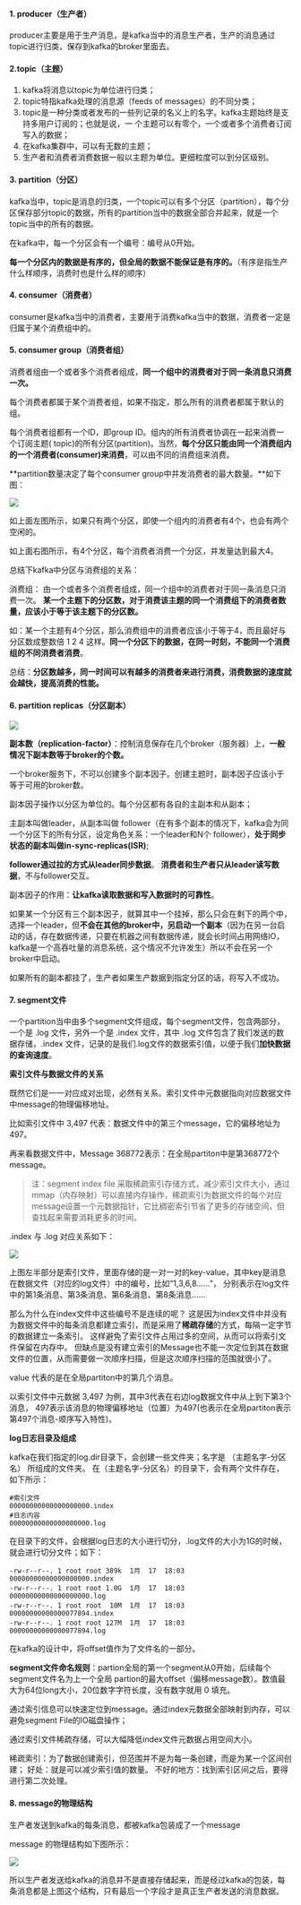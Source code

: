 #### 1. producer（生产者）

producer主要是用于生产消息，是kafka当中的消息生产者，生产的消息通过topic进行归类，保存到kafka的broker里面去。



#### 2.topic（主题）

1. kafka将消息以topic为单位进行归类；
2. topic特指kafka处理的消息源（feeds of messages）的不同分类；
3. topic是一种分类或者发布的一些列记录的名义上的名字。kafka主题始终是支持多用户订阅的；也就是说，一 个主题可以有零个，一个或者多个消费者订阅写入的数据；
4. 在kafka集群中，可以有无数的主题；
5. 生产者和消费者消费数据一般以主题为单位。更细粒度可以到分区级别。



#### 3. partition（分区）

kafka当中，topic是消息的归类，一个topic可以有多个分区（partition），每个分区保存部分topic的数据，所有的partition当中的数据全部合并起来，就是一个topic当中的所有的数据。

在kafka中，每一个分区会有一个编号：编号从0开始。

**每一个分区内的数据是有序的，但全局的数据不能保证是有序的。**（有序是指生产什么样顺序，消费时也是什么样的顺序）



#### 4. consumer（消费者）

consumer是kafka当中的消费者，主要用于消费kafka当中的数据，消费者一定是归属于某个消费组中的。



#### 5. consumer group（消费者组）

消费者组由一个或者多个消费者组成，**同一个组中的消费者对于同一条消息只消费一次。**

每个消费者都属于某个消费者组，如果不指定，那么所有的消费者都属于默认的组。

每个消费者组都有一个ID，即group ID。组内的所有消费者协调在一起来消费一个订阅主题( topic)的所有分区(partition)。当然，**每个分区只能由同一个消费组内的一个消费者(consumer)来消费**，可以由不同的消费组来消费。



**partition数量决定了每个consumer group中并发消费者的最大数量。**如下图：

![](https://pcc.huitogo.club/kafka1.png)



如上面左图所示，如果只有两个分区，即使一个组内的消费者有4个，也会有两个空闲的。

如上面右图所示，有4个分区，每个消费者消费一个分区，并发量达到最大4。



总结下kafka中分区与消费组的关系：

消费组： 由一个或者多个消费者组成，同一个组中的消费者对于同一条消息只消费一次。 **某一个主题下的分区数，对于消费该主题的同一个消费组下的消费者数量，应该小于等于该主题下的分区数。**



如：某一个主题有4个分区，那么消费组中的消费者应该小于等于4，而且最好与分区数成整数倍 1 2 4 这样。**同一个分区下的数据，在同一时刻，不能同一个消费组的不同消费者消费**。



总结：**分区数越多，同一时间可以有越多的消费者来进行消费，消费数据的速度就会越快，提高消费的性能。**



#### 6. partition replicas（分区副本）

![](https://pcc.huitogo.club/kafka2.png)



**副本数（replication-factor）**：控制消息保存在几个broker（服务器）上，**一般情况下副本数等于broker的个数。**

一个broker服务下，不可以创建多个副本因子。创建主题时，副本因子应该小于等于可用的broker数。

副本因子操作以分区为单位的。每个分区都有各自的主副本和从副本；

主副本叫做leader，从副本叫做 follower（在有多个副本的情况下，kafka会为同一个分区下的所有分区，设定角色关系：一个leader和N个 follower），**处于同步状态的副本叫做in-sync-replicas(ISR)**;

**follower通过拉的方式从leader同步数据**。 **消费者和生产者只从leader读写数据**，不与follower交互。



副本因子的作用：**让kafka读取数据和写入数据时的可靠性**。

如果某一个分区有三个副本因子，就算其中一个挂掉，那么只会在剩下的两个中，选择一个leader，但**不会在其他的broker中，另启动一个副本**（因为在另一台启动的话，存在数据传递，只要在机器之间有数据传递，就会长时间占用网络IO，kafka是一个高吞吐量的消息系统，这个情况不允许发生）所以不会在另一个broker中启动。

如果所有的副本都挂了，生产者如果生产数据到指定分区的话，将写入不成功。



#### 7. segment文件

一个partition当中由多个segment文件组成，每个segment文件，包含两部分，一个是 .log 文件，另外一个是 .index 文件，其中 .log 文件包含了我们发送的数据存储，.index 文件，记录的是我们.log文件的数据索引值，以便于我们**加快数据的查询速度**。



**索引文件与数据文件的关系**

既然它们是一一对应成对出现，必然有关系。索引文件中元数据指向对应数据文件中message的物理偏移地址。



比如索引文件中 3,497 代表：数据文件中的第三个message，它的偏移地址为497。

再来看数据文件中，Message 368772表示：在全局partiton中是第368772个message。

> 注：segment index file 采取稀疏索引存储方式，减少索引文件大小，通过mmap（内存映射）可以直接内存操作，稀疏索引为数据文件的每个对应message设置一个元数据指针，它比稠密索引节省了更多的存储空间，但查找起来需要消耗更多的时间。



.index 与 .log 对应关系如下：

![](https://pcc.huitogo.club/kafka3.png)

上图左半部分是索引文件，里面存储的是一对一对的key-value，其中key是消息在数据文件（对应的log文件）中的编号，比如“1,3,6,8……”， 分别表示在log文件中的第1条消息、第3条消息、第6条消息、第8条消息……



那么为什么在index文件中这些编号不是连续的呢？ 这是因为index文件中并没有为数据文件中的每条消息都建立索引，而是采用了**稀疏存储**的方式，每隔一定字节的数据建立一条索引。 这样避免了索引文件占用过多的空间，从而可以将索引文件保留在内存中。 但缺点是没有建立索引的Message也不能一次定位到其在数据文件的位置，从而需要做一次顺序扫描，但是这次顺序扫描的范围就很小了。



value 代表的是在全局partiton中的第几个消息。

以索引文件中元数据 3,497 为例，其中3代表在右边log数据文件中从上到下第3个消息， 497表示该消息的物理偏移地址（位置）为497(也表示在全局partiton表示第497个消息-顺序写入特性)。



**log日志目录及组成** 

kafka在我们指定的log.dir目录下，会创建一些文件夹；名字是 （主题名字-分区名） 所组成的文件夹。 在（主题名字-分区名）的目录下，会有两个文件存在，如下所示：

```
#索引文件
00000000000000000000.index
#日志内容
00000000000000000000.log
```



在目录下的文件，会根据log日志的大小进行切分，.log文件的大小为1G的时候，就会进行切分文件；如下：

```
-rw-r--r--. 1 root root 389k  1月  17  18:03   00000000000000000000.index
-rw-r--r--. 1 root root 1.0G  1月  17  18:03   00000000000000000000.log
-rw-r--r--. 1 root root  10M  1月  17  18:03   00000000000000077894.index
-rw-r--r--. 1 root root 127M  1月  17  18:03   00000000000000077894.log
```



在kafka的设计中，将offset值作为了文件名的一部分。

**segment文件命名规则**：partion全局的第一个segment从0开始，后续每个segment文件名为上一个全局 partion的最大offset（偏移message数）。数值最大为64位long大小，20位数字字符长度，没有数字就用 0 填充。

通过索引信息可以快速定位到message。通过index元数据全部映射到内存，可以避免segment File的IO磁盘操作；



通过索引文件稀疏存储，可以大幅降低index文件元数据占用空间大小。

稀疏索引：为了数据创建索引，但范围并不是为每一条创建，而是为某一个区间创建； 好处：就是可以减少索引值的数量。 不好的地方：找到索引区间之后，要得进行第二次处理。



#### 8. message的物理结构

生产者发送到kafka的每条消息，都被kafka包装成了一个message



message 的物理结构如下图所示：

![](https://pcc.huitogo.club/kafka4.png)



所以生产者发送给kafka的消息并不是直接存储起来，而是经过kafka的包装，每条消息都是上图这个结构，只有最后一个字段才是真正生产者发送的消息数据。